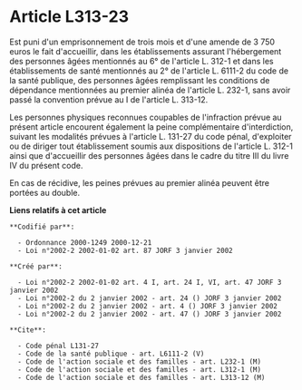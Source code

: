 # Article L313-23

Est puni d'un emprisonnement de trois mois et d'une amende de 3 750 euros le fait d'accueillir, dans les établissements
assurant l'hébergement des personnes âgées mentionnés au 6° de l'article L. 312-1 et dans les établissements de santé
mentionnés au 2° de l'article L. 6111-2 du code de la santé publique, des personnes âgées remplissant les conditions de
dépendance mentionnées au premier alinéa de l'article L. 232-1, sans avoir passé la convention prévue au I de l'article L.
313-12.

Les personnes physiques reconnues coupables de l'infraction prévue au présent article encourent également la peine
complémentaire d'interdiction, suivant les modalités prévues à l'article L. 131-27 du code pénal, d'exploiter ou de diriger
tout établissement soumis aux dispositions de l'article L. 312-1 ainsi que d'accueillir des personnes âgées dans le cadre du
titre III du livre IV du présent code.

En cas de récidive, les peines prévues au premier alinéa peuvent être portées au double.

**Liens relatifs à cet article**

	**Codifié par**:

	  - Ordonnance 2000-1249 2000-12-21
	  - Loi n°2002-2 2002-01-02 art. 87 JORF 3 janvier 2002

	**Créé par**:

	  - Loi n°2002-2 2002-01-02 art. 4 I, art. 24 I, VI, art. 47 JORF 3 janvier 2002
	  - Loi n°2002-2 du 2 janvier 2002 - art. 24 () JORF 3 janvier 2002
	  - Loi n°2002-2 du 2 janvier 2002 - art. 4 () JORF 3 janvier 2002
	  - Loi n°2002-2 du 2 janvier 2002 - art. 47 () JORF 3 janvier 2002

	**Cite**:

	  - Code pénal L131-27
	  - Code de la santé publique - art. L6111-2 (V)
	  - Code de l'action sociale et des familles - art. L232-1 (M)
	  - Code de l'action sociale et des familles - art. L312-1 (M)
	  - Code de l'action sociale et des familles - art. L313-12 (M)
